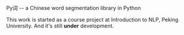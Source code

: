 Py词 -- a Chinese word segmentation library in Python

This work is started as a course project at Introduction to NLP, Peking University.
And it's still **under** development.